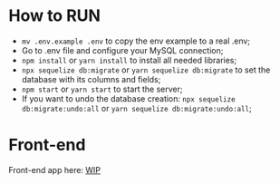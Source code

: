 # How to RUN

* ```mv .env.example .env``` to copy the env example to a real .env;
* Go to .env file and configure your MySQL connection;
* ```npm install``` or ```yarn install``` to install all needed libraries;
* ```npx sequelize db:migrate``` or ```yarn sequelize db:migrate``` to set the database with its columns and fields;
* ```npm start``` or ```yarn start``` to start the server;
* If you want to undo the database creation: ```npx sequelize db:migrate:undo:all``` or ```yarn sequelize db:migrate:undo:all```;

# Front-end
Front-end app here: <a href="#">WIP</a>